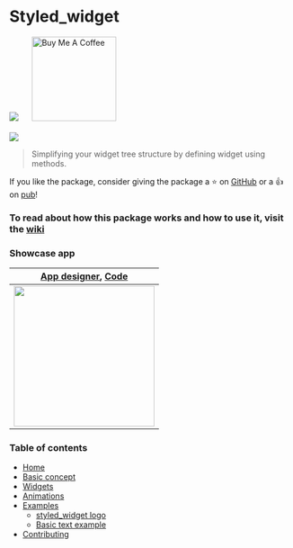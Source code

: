 # Styled_widget
<a href="https://pub.dev/packages/styled_widget"><img src="https://img.shields.io/pub/v/styled_widget"></a>&nbsp;&nbsp;&nbsp;&nbsp;&nbsp;&nbsp;<a href="https://www.buymeacoffee.com/tOTWBs7"><img src="https://camo.githubusercontent.com/be06971baed9105260e0ed5c03746108c30b527f/68747470733a2f2f63646e2e6275796d6561636f666665652e636f6d2f627574746f6e732f64656661756c742d6f72616e67652e706e67" alt="Buy Me A Coffee" data-canonical-src="https://cdn.buymeacoffee.com/buttons/default-orange.png" width="150px" /></a><br /><br />
<img src="https://github.com/ReinBentdal/styled_widget/blob/master/example/assets/styled_widget.jpg?raw=true" />


>Simplifying your widget tree structure by defining widget using methods.

If you like the package, consider giving the package a :star: on [GitHub](https://github.com/ReinBentdal/styled_widget) or a :thumbsup: on [pub](https://pub.dev/packages/styled_widget)!

### To read about how this package works and how to use it, visit the [wiki](https://github.com/ReinBentdal/styled_widget/wiki)

### Showcase app
| [App designer](https://dribbble.com/shots/6459693-Creative-layout-design),  [Code](https://github.com/ReinBentdal/styled_widget/blob/master/example/homepage_example.dart) |
|-|
|<img src="https://raw.githubusercontent.com/ReinBentdal/styled_widget/master/example/assets/demo_app.gif" width="250">|

### Table of contents
* [Home](https://github.com/ReinBentdal/styled_widget/wiki)
* [Basic concept](https://github.com/ReinBentdal/styled_widget/wiki/Basic-concept)
* [Widgets](https://github.com/ReinBentdal/styled_widget/wiki/Widgets)
* [Animations](https://github.com/ReinBentdal/styled_widget/wiki/Animations)
* [Examples](https://github.com/ReinBentdal/styled_widget/wiki/Examples)
  * [styled_widget logo](https://github.com/ReinBentdal/styled_widget/wiki/styled_widget-logo)
  * [Basic text example](https://github.com/ReinBentdal/styled_widget/wiki/basic-text-example)
* [Contributing](https://github.com/ReinBentdal/styled_widget/wiki/Contributing)